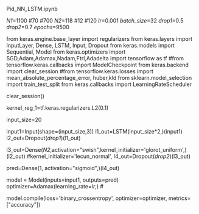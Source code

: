 Pid_NN_LSTM.ipynb

_N1_=1100 #70  #700
_N2_=118 #12  #120
_lr_=0.001
_batch_size_=32
_drop1_=0.5
_drop2_=0.7
_epochs_=9500



from keras.engine.base_layer import regularizers
from keras.layers import InputLayer, Dense, LSTM, Input, Dropout
from keras.models import Sequential, Model
from keras.optimizers import SGD,Adam,Adamax,Nadam,Ftrl,Adadelta
import tensorflow as tf
#from tensorflow.keras.callbacks import ModelCheckpoint
from keras.backend import clear_session
#from tensorflow.keras.losses import mean_absolute_percentage_error, huber,kld
from sklearn.model_selection import train_test_split
from keras.callbacks import LearningRateScheduler

clear_session()

kernel_reg_1=tf.keras.regularizers.L2(0.1)

input_size=20


input1=Input(shape=(input_size,3))
l1_out=LSTM(input_size*2,)(input1) 
l2_out=Dropout(_drop1_)(l1_out)


l3_out=Dense(_N2_,activation="swish",kernel_initializer='glorot_uniform',)(l2_out) #kernel_initializer='lecun_normal',
l4_out=Dropout(_drop2_)(l3_out)

pred=Dense(1, activation="sigmoid",)(l4_out)

model = Model(inputs=input1, outputs=pred)
optimizer=Adamax(learning_rate=_lr_,) #

model.compile(loss='binary_crossentropy',
    optimizer=optimizer,
        metrics=["accuracy"])
        
        
